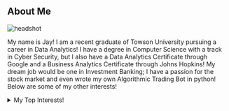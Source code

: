 ## About Me

![headshot](https://github.com/jclute17/jclute17/assets/140451118/81466b8f-f9eb-4ce5-bf5f-7af48ed4ebaa)

My name is Jay!  I am a recent graduate of Towson University pursuing a career in Data Analytics!  I have a degree in Computer Science with a track in Cyber Security, but I also have a Data Analytics Certificate through Google and a Business Analytics Certificate through Johns Hopkins!  My dream job would be one in Investment Banking; I have a passion for the stock market and even wrote my own Algorithmic Trading Bot in python!  Below are some of my other interests!

<details>
  <summary>My Top Interests!</summary>

| Rank |   Interests!  |
|-----:|---------------|
|     1| Stock Market  |
|     2| Hockey        |
|     3| Football      |
|     4| Fantasy Books |
|     5| Sushi!        |

</details>
